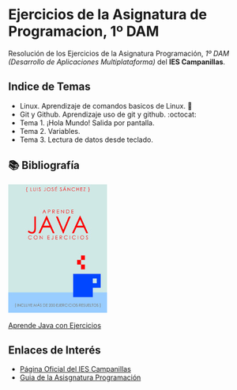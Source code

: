 # Ejercicios de la Asignatura de Programacion, 1º DAM

Resolución de los Ejercicios de la Asignatura Programación, *1º DAM (Desarrollo de Aplicaciones Multiplataforma)* del **IES Campanillas**.

## Indice de Temas
 * Linux. Aprendizaje de comandos basicos de Linux. :penguin:
 * Git y Github. Aprendizaje uso de git y github. :octocat: 
 * Tema 1. ¡Hola Mundo! Salida por pantalla.
 * Tema 2. Variables.
 * Tema 3. Lectura de datos desde teclado.


## :books: Bibliografía

![Aprende Java con Ejercicios](Imagenes/aprendejava200x259.jpeg)

[Aprende Java con Ejercicios](https://leanpub.com/aprendejava)


## Enlaces de Interés

* [Página Oficial del IES Campanillas](http://iescampanillas.com)
* [Guia de la Asisgnatura Programación](http://github.com/luisjosesanchez/programacion/)


